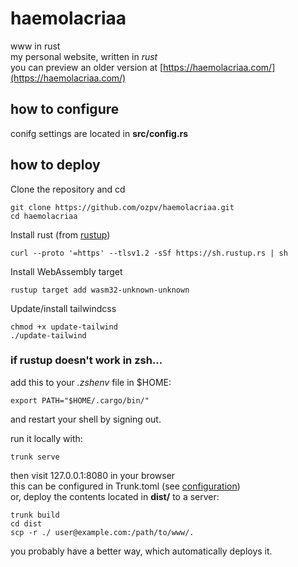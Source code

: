 # haemolacriaa
www in rust  
my personal website, written in *rust*  
you can preview an older version at [https://haemolacriaa.com/](https://haemolacriaa.com/)  
  
## how to configure
conifg settings are located in **src/config.rs**
  
## how to deploy
Clone the repository and cd  
```
git clone https://github.com/ozpv/haemolacriaa.git
cd haemolacriaa
```

Install rust (from [rustup](https://rustup.rs/)) 
```
curl --proto '=https' --tlsv1.2 -sSf https://sh.rustup.rs | sh
```
  
Install WebAssembly target  
```
rustup target add wasm32-unknown-unknown
```

Update/install tailwindcss  
```
chmod +x update-tailwind
./update-tailwind
```

### if rustup doesn't work in zsh...
add this to your *.zshenv* file in $HOME:  
```
export PATH="$HOME/.cargo/bin/"
```  
and restart your shell by signing out.  
  
run it locally with:  
```
trunk serve
```
then visit 127.0.0.1:8080 in your browser  
this can be configured in Trunk.toml (see [configuration](https://trunkrs.dev/configuration/))  
or, deploy the contents located in **dist/** to a server:  
```
trunk build  
cd dist  
scp -r ./ user@example.com:/path/to/www/.  
```  
you probably have a better way, which automatically deploys it.  
